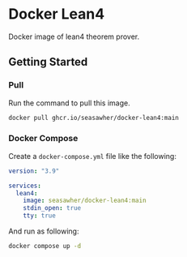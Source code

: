 # Docker Lean4

Docker image of lean4 theorem prover.

## Getting Started

### Pull

Run the command to pull this image.

```bash
docker pull ghcr.io/seasawher/docker-lean4:main
```

### Docker Compose

Create a `docker-compose.yml` file like the following:

```yml
version: "3.9"

services:
  lean4:
    image: seasawher/docker-lean4:main
    stdin_open: true
    tty: true
```

And run as following:

```bash
docker compose up -d
```
